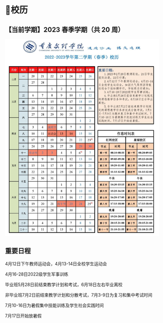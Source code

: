 # 📅校历

## 【当前学期】2023 春季学期（共 20 周）

<a data-fancybox title="" href="">![](./pic/2023-2024-spring.png)</a>

## 重要日程

4月12日下午教师运动会，4月13-14日全校学生运动会

4月16-28日2022级学生军事训练

毕业班5月28日前结束教学计划和考试，6月18日左右毕业离校

非毕业班7月2日前结束教学计划和分散考试，7月3-9日为复习和集中考试时间

7月10-16日为暑假集中技能训练及学生社会实践时间

7月17日开始放暑假
